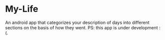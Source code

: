 # My-Life
An android app that categorizes your description of days into different sections on the basis of how they went.
PS: this app is under development :(.
